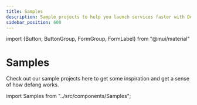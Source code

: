 ```yaml
---
title: Samples
description: Sample projects to help you launch services faster with Defang.
sidebar_position: 600
---
```


import {Button, ButtonGroup, FormGroup, FormLabel} from "@mui/material"

# Samples

Check out our sample projects here to get some inspiration and get a sense of how defang works.

import Samples from "../src/components/Samples";

<Samples />
